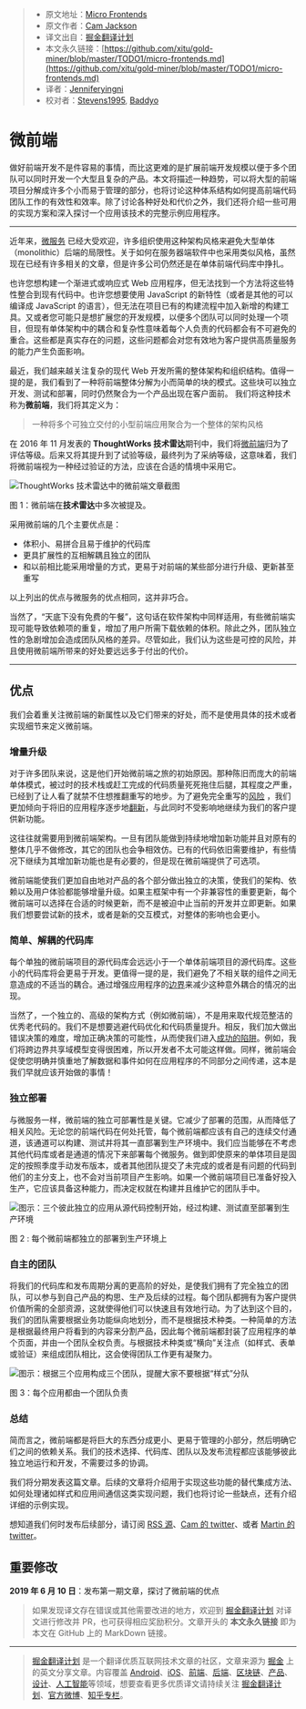 > * 原文地址：[Micro Frontends](https://martinfowler.com/articles/micro-frontends.html)
> * 原文作者：[Cam Jackson](https://camjackson.net/)
> * 译文出自：[掘金翻译计划](https://github.com/xitu/gold-miner)
> * 本文永久链接：[https://github.com/xitu/gold-miner/blob/master/TODO1/micro-frontends.md](https://github.com/xitu/gold-miner/blob/master/TODO1/micro-frontends.md)
> * 译者：[Jenniferyingni](https://github.com/Jenniferyingni)
> * 校对者：[Stevens1995](https://github.com/Stevens1995), [Baddyo](https://github.com/Baddyo)

# 微前端

做好前端开发不是件容易的事情，而比这更难的是扩展前端开发规模以便于多个团队可以同时开发一个大型且复杂的产品。本文将描述一种趋势，可以将大型的前端项目分解成许多个小而易于管理的部分，也将讨论这种体系结构如何提高前端代码团队工作的有效性和效率。除了讨论各种好处和代价之外，我们还将介绍一些可用的实现方案和深入探讨一个应用该技术的完整示例应用程序。

* * *

近年来，[微服务](https://martinfowler.com/articles/microservices.html) 已经大受欢迎，许多组织使用这种架构风格来避免大型单体（monolithic）后端的局限性。关于如何在服务器端软件中也采用类似风格，虽然现在已经有许多相关的文章，但是许多公司仍然还是在单体前端代码库中挣扎。

也许您想构建一个渐进式或响应式 Web 应用程序，但无法找到一个方法将这些特性整合到现有代码中。也许您想要使用 JavaScript 的新特性（或者是其他的可以编译成 JavaScript 的语言），但无法在项目已有的构建流程中加入新增的构建工具。又或者您可能只是想扩展您的开发规模，以便多个团队可以同时处理一个项目，但现有单体架构中的耦合和复杂性意味着每个人负责的代码都会有不可避免的重合。这些都是真实存在的问题，这些问题都会对您有效地为客户提供高质量服务的能力产生负面影响。

最近，我们越来越关注复杂的现代 Web 开发所需的整体架构和组织结构。值得一提的是，我们看到了一种将前端整体分解为小而简单的块的模式。这些块可以独立开发、测试和部署，同时仍然聚合为一个产品出现在客户面前。 我们将这种技术称为**微前端**，我们将其定义为：

> 一种将多个可独立交付的小型前端应用聚合为一个整体的架构风格

在 2016 年 11 月发表的 **ThoughtWorks 技术雷达**期刊中，我们将[微前端](https://www.thoughtworks.com/radar/techniques/micro-frontends)归为了评估等级。后来又将其提升到了试验等级，最终列为了采纳等级，这意味着，我们将微前端视为一种经过验证的方法，应该在合适的情境中采用它。

![**ThoughtWorks 技术雷达**中的微前端文章截图](https://martinfowler.com/articles/micro-frontends/radar.png)

图 1：微前端在**技术雷达**中多次被提及。

采用微前端的几个主要优点是：

* 体积小、易拼合且易于维护的代码库
* 更具扩展性的互相解耦且独立的团队
* 和以前相比能采用增量的方式，更易于对前端的某些部分进行升级、更新甚至重写

以上列出的优点与微服务的优点相同，这并非巧合。

当然了，“天底下没有免费的午餐”，这句话在软件架构中同样适用，有些微前端实现可能导致依赖项的重复，增加了用户所需下载依赖的体积。除此之外，团队独立性的急剧增加会造成团队风格的差异。尽管如此，我们认为这些是可控的风险，并且使用微前端所带来的好处要远远多于付出的代价。

* * *

## 优点

我们会着重关注微前端的新属性以及它们带来的好处，而不是使用具体的技术或者实现细节来定义微前端。

### 增量升级

对于许多团队来说，这是他们开始微前端之旅的初始原因。那种陈旧而庞大的前端单体模式，被过时的技术栈或赶工完成的代码质量死死拖住后腿，其程度之严重，已经到了让人看了就禁不住想推翻重写的地步。为了避免完全重写的[风险](https://www.joelonsoftware.com/2000/04/06/things-you-should-never-do-part-i/) ，我们更加倾向于将旧的应用程序逐步地[翻新](https://martinfowler.com/bliki/StranglerApplication.html)，与此同时不受影响地继续为我们的客户提供新功能。

这往往就需要用到微前端架构。一旦有团队能做到持续地增加新功能并且对原有的整体几乎不做修改，其它的团队也会争相效仿。已有的代码依旧需要维护，有些情况下继续为其增加新功能也是有必要的，但是现在微前端提供了可选项。

微前端能使我们更加自由地对产品的各个部分做出独立的决策，使我们的架构、依赖以及用户体验都能够增量升级。如果主框架中有一个非兼容性的重要更新，每个微前端可以选择在合适的时候更新，而不是被迫中止当前的开发并立即更新。如果我们想要尝试新的技术，或者是新的交互模式，对整体的影响也会更小。

### 简单、解耦的代码库

每个单独的微前端项目的源代码库会远远小于一个单体前端项目的源代码库。这些小的代码库将会更易于开发。更值得一提的是，我们避免了不相关联的组件之间无意造成的不适当的耦合。通过增强应用程序的[边界](https://martinfowler.com/bliki/BoundedContext.html)来减少这种意外耦合的情况的出现。

当然了，一个独立的、高级的架构方式（例如微前端），不是用来取代规范整洁的优秀老代码的。我们不是想要逃避代码优化和代码质量提升。相反，我们加大做出错误决策的难度，增加正确决策的可能性，从而使我们进入[成功的陷阱](https://blog.codinghorror.com/falling-into-the-pit-of-success/)。例如，我们将跨边界共享域模型变得很困难，所以开发者不太可能这样做。同样，微前端会促使您明确并慎重地了解数据和事件如何在应用程序的不同部分之间传递，这本是我们早就应该开始做的事情！

### 独立部署

与微服务一样，微前端的独立可部署性是关键。它减少了部署的范围，从而降低了相关风险。无论您的前端代码在何处托管，每个微前端都应该有自己的连续交付通道，该通道可以构建、测试并将其一直部署到生产环境中。我们应当能够在不考虑其他代码库或者是通道的情况下来部署每个微服务。做到即使原来的单体项目是固定的按照季度手动发布版本，或者其他团队提交了未完成的或者是有问题的代码到他们的主分支上，也不会对当前项目产生影响。如果一个微前端项目已准备好投入生产，它应该具备这种能力，而决定权就在构建并且维护它的团队手中。

![图示：三个彼此独立的应用从源代码控制开始，经过构建、测试直至部署到生产环境](https://martinfowler.com/articles/micro-frontends/deployment.png)

图 2 : 每个微前端都独立的部署到生产环境上

### 自主的团队

将我们的代码库和发布周期分离的更高阶的好处，是使我们拥有了完全独立的团队，可以参与到自己产品的构思、生产及后续的过程。每个团队都拥有为客户提供价值所需的全部资源，这就使得他们可以快速且有效地行动。为了达到这个目的，我们的团队需要根据业务功能纵向地划分，而不是根据技术种类。一种简单的方法是根据最终用户将看到的内容来分割产品，因此每个微前端都封装了应用程序的单个页面，并由一个团队全权负责。与根据技术种类或“横向”关注点（如样式、表单或验证）来组成团队相比，这会使得团队工作更有凝聚力。

![图示：根据三个应用构成三个团队，提醒大家不要根据“样式”分队](https://martinfowler.com/articles/micro-frontends/horizontal.png)

图 3：每个应用都由一个团队负责

### 总结

简而言之，微前端都是将巨大的东西分成更小、更易于管理的小部分，然后明确它们之间的依赖关系。我们的技术选择、代码库、团队以及发布流程都应该能够彼此独立地运行和开发，不需要过多的协调。

我们将分期发表这篇文章。后续的文章将介绍用于实现这些功能的替代集成方法、如何处理诸如样式和应用间通信这类实现问题，我们也将讨论一些缺点，还有介绍详细的示例实现。

想知道我们何时发布后续部分，请订阅 [RSS 源](https://martinfowler.com/feed.atom)、[Cam 的 twitter](https://twitter.com/thecamjackson)、或者 [Martin 的 twitter](https://twitter.com/martinfowler)。

## 重要修改

**2019 年 6 月 10 日**：发布第一期文章，探讨了微前端的优点

> 如果发现译文存在错误或其他需要改进的地方，欢迎到 [掘金翻译计划](https://github.com/xitu/gold-miner) 对译文进行修改并 PR，也可获得相应奖励积分。文章开头的 **本文永久链接** 即为本文在 GitHub 上的 MarkDown 链接。

---

> [掘金翻译计划](https://github.com/xitu/gold-miner) 是一个翻译优质互联网技术文章的社区，文章来源为 [掘金](https://juejin.im) 上的英文分享文章。内容覆盖 [Android](https://github.com/xitu/gold-miner#android)、[iOS](https://github.com/xitu/gold-miner#ios)、[前端](https://github.com/xitu/gold-miner#前端)、[后端](https://github.com/xitu/gold-miner#后端)、[区块链](https://github.com/xitu/gold-miner#区块链)、[产品](https://github.com/xitu/gold-miner#产品)、[设计](https://github.com/xitu/gold-miner#设计)、[人工智能](https://github.com/xitu/gold-miner#人工智能)等领域，想要查看更多优质译文请持续关注 [掘金翻译计划](https://github.com/xitu/gold-miner)、[官方微博](http://weibo.com/juejinfanyi)、[知乎专栏](https://zhuanlan.zhihu.com/juejinfanyi)。

